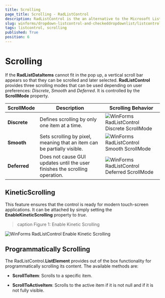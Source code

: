```yaml
---
title: Scrolling
page_title: Scrolling - RadListControl
description: RadListControl is the an alternative to the Microsoft ListBox control.
slug: winforms/dropdown-listcontrol-and-checkeddropdownlist/listcontrol/features/items-text-formatting
tags: listcontrol, scrolling
published: True
position: 6  
---
```


# Scrolling

If the __RadListDataItems__ cannot fit in the pop up, a vertical scroll bar appears so that they can be scrolled and later selected. __RadListControl__ provides three scrolling modes that can be used depending on user preferences: *Discrete*, *Smooth* and *Deferred*. It is controlled by the __ScrollMode__ property.

|ScrollMode|Description|Scrolling Behavior|
|----|----|----|
|__Discrete__|Defines scrolling by only one item at a time.|![WinForms RadListControl Discrete ScrollMode](images/dropdown-and-listcontrol-listcontrol-features-scrolling001.gif)|
|__Smooth__|Sets scrolling by pixel, meaning that an item can be partially visible.|![WinForms RadListControl Smooth ScrollMode](images/dropdown-and-listcontrol-listcontrol-features-scrolling002.gif)|
|__Deferred__|Does not cause GUI updates until the user finishes the scrolling operation.|![WinForms RadListControl Deferred ScrollMode](images/dropdown-and-listcontrol-listcontrol-features-scrolling003.gif)|

## KineticScrolling

This feature ensures that the control is ready for modern touch-screen applications. It can be attached by simply setting the __EnableKineticScrolling__ property to *true*.
        
>caption Figure 1: Enable Kinetic Scrolling

![WinForms RadListControl Enable Kinetic Scrolling](images/dropdown-and-listcontrol-listcontrol-features-scrolling004.gif)

## Programmatically Scrolling

The RadListControl.__ListElement__ provides out of the box functionality for programmatically scrolling its content. The available methods are: 
        
* __ScrollToItem__: Scrolls to a specific item.
            

* __ScrollToActiveItem__: Scrolls to the active item if it is not null and if it is not fully visible.
            
